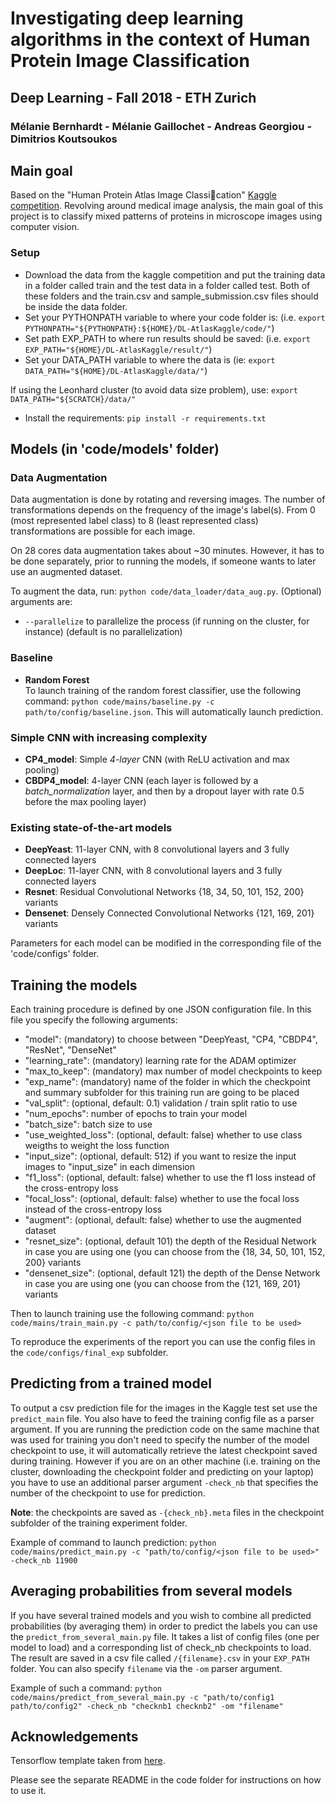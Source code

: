 # Investigating deep learning algorithms in the context of Human Protein Image Classification
## Deep Learning - Fall 2018 - ETH Zurich
### Mélanie Bernhardt - Mélanie Gaillochet - Andreas Georgiou - Dimitrios Koutsoukos

## Main goal
Based on the "Human Protein Atlas Image Classication" [Kaggle competition](https://www.kaggle.com/c/human-protein-atlas-image-classification). Revolving around medical image analysis, the main goal of this project is to classify mixed patterns of proteins in microscope images using computer vision.


### Setup
- Download the data from the kaggle competition and put the training data in a folder called train and the test data in a folder called test. Both of these folders and the train.csv and sample_submission.csv files should be inside the data folder.
- Set your PYTHONPATH variable to where your code folder is:
  (i.e. `export PYTHONPATH="${PYTHONPATH}:${HOME}/DL-AtlasKaggle/code/"`)
- Set path EXP_PATH to where run results should be saved:
  (i.e. `export EXP_PATH="${HOME}/DL-AtlasKaggle/result/"`)
- Set your DATA_PATH variable to where the data is
  (ie: `export DATA_PATH="${HOME}/DL-AtlasKaggle/data/"`)

If using the Leonhard cluster (to avoid data size problem), use: `export DATA_PATH="${SCRATCH}/data/"`

- Install the requirements:
`pip install -r requirements.txt`

## Models (in 'code/models' folder)

### Data Augmentation
Data augmentation is done by rotating and reversing images. The number of transformations depends on the frequency of the image's label(s).
From 0 (most represented label class) to 8 (least represented class) transformations are possible for each image.

On 28 cores data augmentation takes about ~30 minutes. However, it has to be done separately, prior to running the models, if someone wants to later use an augmented dataset.

To augment the data, run:
`python code/data_loader/data_aug.py`.
(Optional) arguments are:

- `--parallelize` to parallelize the process (if running on the cluster, for instance) (default is no parallelization)


### Baseline
- **Random Forest** <br/>
To launch training of the random forest classifier, use the following command:
`python code/mains/baseline.py -c path/to/config/baseline.json`.
This will automatically launch prediction.

### Simple CNN with increasing complexity
- **CP4_model**: Simple *4-layer* CNN (with ReLU activation and max pooling)
- **CBDP4_model**: 4-layer CNN (each layer is followed by a *batch_normalization* layer, and then by a dropout layer with rate 0.5 before the max pooling layer)

### Existing state-of-the-art models
- **DeepYeast**: 11-layer CNN, with 8 convolutional layers and 3 fully connected layers
- **DeepLoc**: 11-layer CNN, with 8 convolutional layers and 3 fully connected layers
- **Resnet**: Residual Convolutional Networks {18, 34, 50, 101, 152, 200} variants
- **Densenet**: Densely Connected Convolutional Networks {121, 169, 201} variants

Parameters for each model can be modified in the corresponding file of the 'code/configs' folder.

## Training the models
Each training procedure is defined by one JSON configuration file.
In this file you specify the following arguments:

- "model": (mandatory) to choose between "DeepYeast, "CP4, "CBDP4", "ResNet", "DenseNet"
- "learning_rate": (mandatory) learning rate for the ADAM optimizer
- "max\_to\_keep": (mandatory) max number of model checkpoints to keep
- "exp_name": (mandatory) name of the folder in which the checkpoint and summary subfolder for this training run are going to be placed
- "val_split": (optional, default: 0.1) validation / train split ratio to use
- "num_epochs": number of epochs to train your model
- "batch_size": batch size to use
- "use\_weighted\_loss": (optional, default: false) whether to use class weigths to weight the loss function
- "input\_size": (optional, default: 512) if you want to resize the input images to "input\_size" in each dimension
- "f1_loss": (optional, default: false) whether to use the f1 loss instead of the cross-entropy loss
- "focal_loss": (optional, default: false) whether to use the focal loss instead of the cross-entropy loss
- "augment": (optional, default: false) whether to use the augmented dataset
- "resnet_size": (optional, default 101) the depth of the Residual Network in case you are using one (you can choose from the {18, 34, 50, 101, 152, 200} variants
- "densenet_size": (optional, default 121) the depth of the Dense Network in case you are using one (you can choose from the {121, 169, 201} variants

Then to launch training use the following command:
`python code/mains/train_main.py -c path/to/config/<json file to be used>`

To reproduce the experiments of the report you can use the config files in the `code/configs/final_exp` subfolder.

## Predicting from a trained model
To output a csv prediction file for the images in the Kaggle test set use the `predict_main` file. You also have to feed the training config file as a parser argument. If you are running the prediction code on the same machine that was used for training you don't need to specify the number of the model checkpoint to use, it will automatically retrieve the latest checkpoint saved during training. However if you are on an other machine (i.e. training on the cluster, downloading the checkpoint folder and predicting on your laptop) you have to use an additional parser argument `-check_nb` that specifies the number of the checkpoint to use for prediction.

**Note**: the checkpoints are saved as `-{check_nb}.meta` files in the checkpoint subfolder of the training experiment folder.

Example of command to launch prediction:
`python code/mains/predict_main.py -c "path/to/config/<json file to be used>" -check_nb 11900`

## Averaging probabilities from several models
If you have several trained models and you wish to combine all predicted probabilities (by averaging them) in order to predict the labels you can use the `predict_from_several_main.py` file. It takes a list of config files (one per model to load) and a corresponding list of check_nb checkpoints to load.
The result are saved in a csv file called `/{filename}.csv` in your `EXP_PATH` folder. You can also specify `filename` via the `-om` parser argument.

Example of such a command:
`python code/mains/predict_from_several_main.py -c "path/to/config1 path/to/config2" -check_nb "checknb1 checknb2" -om "filename"`

## Acknowledgements
Tensorflow template taken from [here](https://github.com/jtoy/awesome-tensorflow).

Please see the separate README in the code folder for instructions on how to use it.


